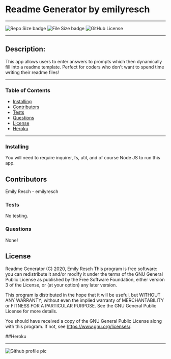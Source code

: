 
# __Readme Generator__ by emilyresch


_________________________

![Repo Size badge](https://img.shields.io/github/repo-size/emilyresch/resch_homework_8)
![File Size badge](https://img.shields.io/github/size/emilyresch/resch_homework_8)
![GitHub License](https://img.shields.io/github/license/emilyresch/resch_homework_8)

_________________________

## Description:
This app allows users to enter answers to prompts which then dynamically fill into a readme template. Perfect for coders who don't want to spend time writing their readme files!

_________________________

### Table of Contents
- [Installing](#installing)
- [Contributors](#contributors)
- [Tests](#tests)
- [Questions](#questions)
- [License](#license)
- [Heroku](#heroku)

_________________________

### Installing
You will need to require inquirer, fs, util, and of course Node JS to run this app.

## Contributors
Emily Resch - emilyresch

### Tests
No testing.

### Questions
None!

## License
Readme Generator (C) 2020, Emily Resch
This program is free software: you can redistribute it and/or modify
it under the terms of the GNU General Public License as published by
the Free Software Foundation, either version 3 of the License, or
(at your option) any later version.

This program is distributed in the hope that it will be useful,
but WITHOUT ANY WARRANTY; without even the implied warranty of
MERCHANTABILITY or FITNESS FOR A PARTICULAR PURPOSE.  See the
GNU General Public License for more details.

You should have received a copy of the GNU General Public License
along with this program.  If not, see <https://www.gnu.org/licenses/>.

##Heroku
<None at the moment.>


_____________________

![Github profile pic](https://avatars2.githubusercontent.com/emilyresch)

